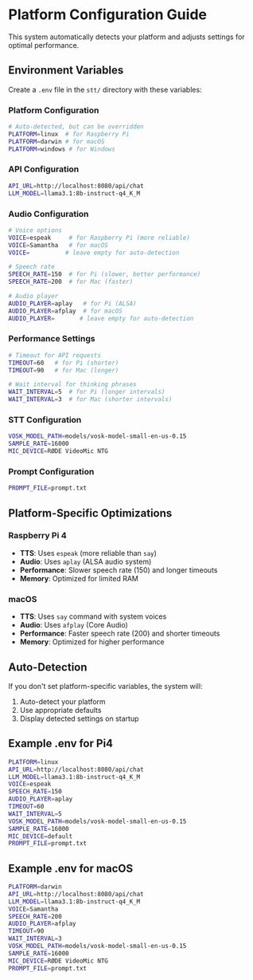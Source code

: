 # Platform Configuration Guide

This system automatically detects your platform and adjusts settings for optimal performance.

## Environment Variables

Create a `.env` file in the `stt/` directory with these variables:

### Platform Configuration
```bash
# Auto-detected, but can be overridden
PLATFORM=linux  # for Raspberry Pi
PLATFORM=darwin # for macOS
PLATFORM=windows # for Windows
```

### API Configuration
```bash
API_URL=http://localhost:8080/api/chat
LLM_MODEL=llama3.1:8b-instruct-q4_K_M
```

### Audio Configuration
```bash
# Voice options
VOICE=espeak     # for Raspberry Pi (more reliable)
VOICE=Samantha   # for macOS
VOICE=          # leave empty for auto-detection

# Speech rate
SPEECH_RATE=150  # for Pi (slower, better performance)
SPEECH_RATE=200  # for Mac (faster)

# Audio player
AUDIO_PLAYER=aplay   # for Pi (ALSA)
AUDIO_PLAYER=afplay  # for macOS
AUDIO_PLAYER=       # leave empty for auto-detection
```

### Performance Settings
```bash
# Timeout for API requests
TIMEOUT=60   # for Pi (shorter)
TIMEOUT=90   # for Mac (longer)

# Wait interval for thinking phrases
WAIT_INTERVAL=5  # for Pi (longer intervals)
WAIT_INTERVAL=3  # for Mac (shorter intervals)
```

### STT Configuration
```bash
VOSK_MODEL_PATH=models/vosk-model-small-en-us-0.15
SAMPLE_RATE=16000
MIC_DEVICE=RØDE VideoMic NTG
```

### Prompt Configuration
```bash
PROMPT_FILE=prompt.txt
```

## Platform-Specific Optimizations

### Raspberry Pi 4
- **TTS**: Uses `espeak` (more reliable than `say`)
- **Audio**: Uses `aplay` (ALSA audio system)
- **Performance**: Slower speech rate (150) and longer timeouts
- **Memory**: Optimized for limited RAM

### macOS
- **TTS**: Uses `say` command with system voices
- **Audio**: Uses `afplay` (Core Audio)
- **Performance**: Faster speech rate (200) and shorter timeouts
- **Memory**: Optimized for higher performance

## Auto-Detection

If you don't set platform-specific variables, the system will:
1. Auto-detect your platform
2. Use appropriate defaults
3. Display detected settings on startup

## Example .env for Pi4
```bash
PLATFORM=linux
API_URL=http://localhost:8080/api/chat
LLM_MODEL=llama3.1:8b-instruct-q4_K_M
VOICE=espeak
SPEECH_RATE=150
AUDIO_PLAYER=aplay
TIMEOUT=60
WAIT_INTERVAL=5
VOSK_MODEL_PATH=models/vosk-model-small-en-us-0.15
SAMPLE_RATE=16000
MIC_DEVICE=default
PROMPT_FILE=prompt.txt
```

## Example .env for macOS
```bash
PLATFORM=darwin
API_URL=http://localhost:8080/api/chat
LLM_MODEL=llama3.1:8b-instruct-q4_K_M
VOICE=Samantha
SPEECH_RATE=200
AUDIO_PLAYER=afplay
TIMEOUT=90
WAIT_INTERVAL=3
VOSK_MODEL_PATH=models/vosk-model-small-en-us-0.15
SAMPLE_RATE=16000
MIC_DEVICE=RØDE VideoMic NTG
PROMPT_FILE=prompt.txt
``` 